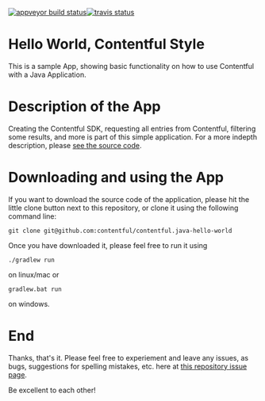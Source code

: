 [![appveyor build status](https://ci.appveyor.com/api/projects/status/yvnq0019ll053ydg?svg=true)](https://ci.appveyor.com/project/mariobodemann/boilerplate-java)[![travis status](https://travis-ci.com/contentful/boilerplate-java.svg?token=rXqy8QBu9MmE9B9fQ48r&branch=master)](https://travis-ci.com/contentful/boilerplate-java)

# Hello World, Contentful Style

This is a sample App, showing basic functionality on how to use Contentful with a Java Application.

# Description of the App

Creating the Contentful SDK, requesting all entries from Contentful, filtering some results, and more is part of this simple application. For a more indepth description, please [see the source code](src/main/java/com/contentful/hello/Main.java).

# Downloading and using the App

If you want to download the source code of the application, please hit the little clone button next to this repository, or clone it using the following command line:

```
git clone git@github.com:contentful/contentful.java-hello-world
```
Once you have downloaded it, please feel free to run it using

```
./gradlew run
```
on linux/mac or

```
gradlew.bat run
```
on windows.

# End
Thanks, that's it. Please feel free to experiement and leave any issues, as bugs, suggestions for spelling mistakes, etc. here at [this repository issue page](https://github.com/contentful/boilerplate-java/issues).

Be excellent to each other!
